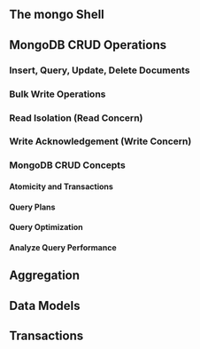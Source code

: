 ## The mongo Shell

## MongoDB CRUD Operations

### Insert, Query, Update, Delete Documents

### Bulk Write Operations

### Read Isolation (Read Concern)

### Write Acknowledgement (Write Concern)

### MongoDB CRUD Concepts

#### Atomicity and Transactions

#### Query Plans

#### Query Optimization

#### Analyze Query Performance

## Aggregation

## Data Models

## Transactions

